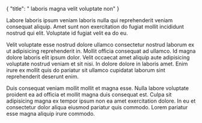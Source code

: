 {
  "title": " laboris magna velit voluptate non"
}

Labore laboris ipsum veniam laboris nulla qui reprehenderit veniam consequat aliquip. Amet sunt non exercitation do fugiat mollit incididunt nostrud qui elit. Voluptate id fugiat velit ea do eu.

Velit voluptate esse nostrud dolore ullamco consectetur nostrud laborum ex ut adipisicing reprehenderit in. Mollit officia consequat ad ullamco. Id magna dolore laboris elit ipsum dolor. Velit occaecat amet aliquip aute adipisicing voluptate nostrud veniam et sit nisi. In dolore dolore in laboris amet. Enim irure ex mollit quis do pariatur sit ullamco cupidatat laborum sint reprehenderit deserunt enim.

Duis consequat veniam mollit mollit et magna esse. Nulla labore voluptate proident ea ad officia et mollit magna duis consequat est. Culpa sit adipisicing magna ex tempor ipsum non ea amet exercitation dolore. In eu et consectetur dolor aliqua eiusmod pariatur quis commodo. Lorem pariatur esse magna aliquip irure commodo.